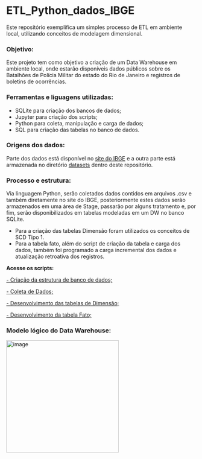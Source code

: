 # ETL_Python_dados_IBGE
Este repositório exemplifica um simples processo de ETL em ambiente local, utilizando conceitos de modelagem dimensional.

<h3>Objetivo:</h3>
Este projeto tem como objetivo a criação de um Data Warehouse em ambiente local, onde estarão disponíveis dados públicos sobre os Batalhões de Polícia Militar do estado do Rio de Janeiro e registros de boletins de ocorrências.

<h3>Ferramentas e liguagens utilizadas:</h3>

- SQLite para criação dos bancos de dados;
- Jupyter para criação dos scripts;
- Python para coleta, manipulação e carga de dados;
- SQL para criação das tabelas no banco de dados.

<h3>Origens dos dados:</h3>

Parte dos dados está disponível no <a href="https://www.ibge.gov.br/explica/codigos-dos-municipios.php#RJ">site do IBGE</a> e a outra parte está armazenada no diretório 
<a href="https://github.com/JevertonFlores/ETL_Python_dados_IBGE/tree/main/datasets">datasets</a> dentro deste repositório.

<h3>Processo e estrutura:</h3>

Via linguagem Python, serão coletados dados contidos em arquivos .csv e também diretamente no site do IBGE, posteriormente estes dados serão armazenados em uma área de Stage, passarão por alguns tratamento e, por fim, serão disponibilizados em tabelas modeladas em um DW no banco SQLite.
- Para a criação das tabelas Dimensão foram utilizados os conceitos de SCD Tipo 1.
- Para a tabela fato, além do script de criação da tabela e carga dos dados, também foi programado a carga incremental dos dados e atualização retroativa dos registros.

**Acesse os scripts:**

<a href="https://github.com/JevertonFlores/ETL_Python_dados_IBGE/tree/main/00.%20Cria%C3%A7%C3%A3o%20da%20estrutura%20de%20banco%20de%20dados">- Criação da estrutura de banco de dados;</a>

<a href="https://github.com/JevertonFlores/ETL_Python_dados_IBGE/tree/main/01.%20Coleta%20de%20Dados">- Coleta de Dados;</a>

<a href="https://github.com/JevertonFlores/ETL_Python_dados_IBGE/tree/main/02.%20Dimens%C3%B5es">- Desenvolvimento das tabelas de Dimensão;</a>

<a href="https://github.com/JevertonFlores/ETL_Python_dados_IBGE/tree/main/03.%20Fato">- Desenvolvimento da tabela Fato;</a>





<h3>Modelo lógico do Data Warehouse:</h3>
<img width="298" alt="image" src="https://user-images.githubusercontent.com/36814309/221437834-0d237be5-cb63-4f96-ae5c-d35258dd8313.png">
